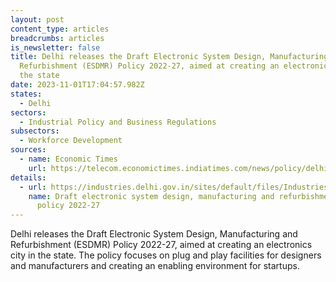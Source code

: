 ```yaml
---
layout: post
content_type: articles
breadcrumbs: articles
is_newsletter: false
title: Delhi releases the Draft Electronic System Design, Manufacturing and
  Refurbishment (ESDMR) Policy 2022-27, aimed at creating an electronics city in
  the state
date: 2023-11-01T17:04:57.982Z
states:
  - Delhi
sectors:
  - Industrial Policy and Business Regulations
subsectors:
  - Workforce Development
sources:
  - name: Economic Times
    url: https://telecom.economictimes.indiatimes.com/news/policy/delhi-govt-releases-draft-electronic-system-design-manufacturing-and-refurbishment-policy/104740841
details:
  - url: https://industries.delhi.gov.in/sites/default/files/Industries/circulars-orders/electronic6.pdf
    name: Draft electronic system design, manufacturing and refurbishment (ESDMR)
      policy 2022-27
---
```

Delhi releases the Draft Electronic System Design, Manufacturing and Refurbishment (ESDMR) Policy 2022-27, aimed at creating an electronics city in the state. The policy focuses on plug and play facilities for designers and manufacturers and creating an enabling environment for startups.
